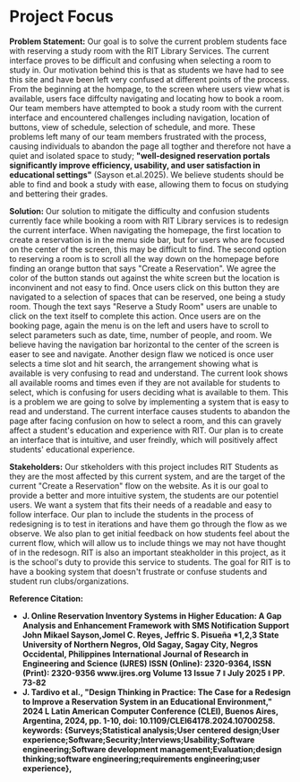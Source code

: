 # Project Focus


**Problem Statement:** Our goal is to solve the current problem students face with reserving a study room with the RIT Library Services. The current interface proves to be difficult and confusing when selecting a room to study in. Our motivation behind this is that as students we have had to see this site and have been left very confused at different points of the process. From the beginning at the hompage, to the screen where users view what is available, users face diffculty navigating and locating how to book a room. Our team members have attempted to book a study room with the current interface and encountered challenges including navigation, location of buttons, view of schedule, selection of schedule, and more. These problems left many of our team members frustrated with the process, causing individuals to abandon the page all togther and therefore not have a quiet and isolated space to study; **"well-designed reservation portals significantly improve efficiency, usability, and user satisfaction in educational settings"** (Sayson et.al.2025). We believe students should be able to find and book a study with ease, allowing them to focus on studying and bettering their grades.


**Solution:** Our solution to mitigate the difficulty and confusion students currently face while booking a room with RIT Library services is to redesign the current interface. When navigating the homepage, the first location to create a reservation is in the menu side bar, but for users who are focused on the center of the screen, this may be difficult to find. The second option to reserving a room is to scroll all the way down on the homepage before finding an orange button that says "Create a Reservation". We agree the color of the button stands out against the white screen but the location is inconvinent and not easy to find. Once users click on this button they are navigated to a selection of spaces that can be reserved, one being a study room. Though the text says "Reserve a Study Room" users are unable to click on the text itself to complete this action. Once users are on the booking page, again the menu is on the left and users have to scroll to select parameters such as date, time, number of people, and room. We believe having the navigation bar horizontal to the center of the screen is easer to see and navigate. Another design flaw we noticed is once user selects a time slot and hit search, the arrangement showing what is available is very confusing to read and understand. The current look shows all available rooms and times even if they are not available for students to select, which is confusing for users deciding what is available to them. This is a problem we are going to solve by implementing a system that is easy to read and understand. The current interface causes students to abandon the page after facing confusion on how to select a room, and this can gravely affect a student's education and experience with RIT. Our plan is to create an interface that is intuitive, and user freindly, which will positively affect students' educational experience. 

**Stakeholders:** Our stkeholders with this project includes RIT Students as they are the most affected by this current system, and are the target of the current "Create a Reservation" flow on the website. As it is our goal to provide a better and more intuitive system, the students are our potentiel users. We want a system that fits their needs of a readable and easy to follow interface. Our plan to include the students in the process of redesigning is to test in iterations and have them go through the flow as we observe. We also plan to get initial feedback on how students feel about the current flow, which will allow us to include things we may not have thought of in the redesogn. RIT is also an important steakholder in this project, as it is the school's duty to provide this service to students. The goal for RIT is to have a booking system that doesn't frustrate or confuse students and student run clubs/organizations.


<b>Reference Citation:<b> 
<ul>
   <li>J. Online Reservation Inventory Systems in Higher Education: A Gap Analysis and Enhancement Framework with SMS Notification Support
  John Mikael Sayson,Jomel C. Reyes, Jeffric S. Pisueña 
*1,2,3 State University of Northern Negros, Old Sagay, Sagay City, Negros Occidental, Philippines
  International Journal of Research in Engineering and Science (IJRES) ISSN (Online): 2320-9364, ISSN (Print): 2320-9356 www.ijres.org Volume 13 Issue 7 ǁ July 2025 ǁ PP. 73-82
  <li>J. Tardivo et al., "Design Thinking in Practice: The Case for a Redesign to Improve a Reservation System in an Educational Environment," 2024 L Latin American Computer Conference (CLEI), Buenos Aires, Argentina, 2024, pp. 1-10, doi: 10.1109/CLEI64178.2024.10700258. keywords: {Surveys;Statistical analysis;User centered design;User experience;Software;Security;Interviews;Usability;Software engineering;Software development management;Evaluation;design thinking;software engineering;requirements engineering;user experience}, </li>
</ul>
